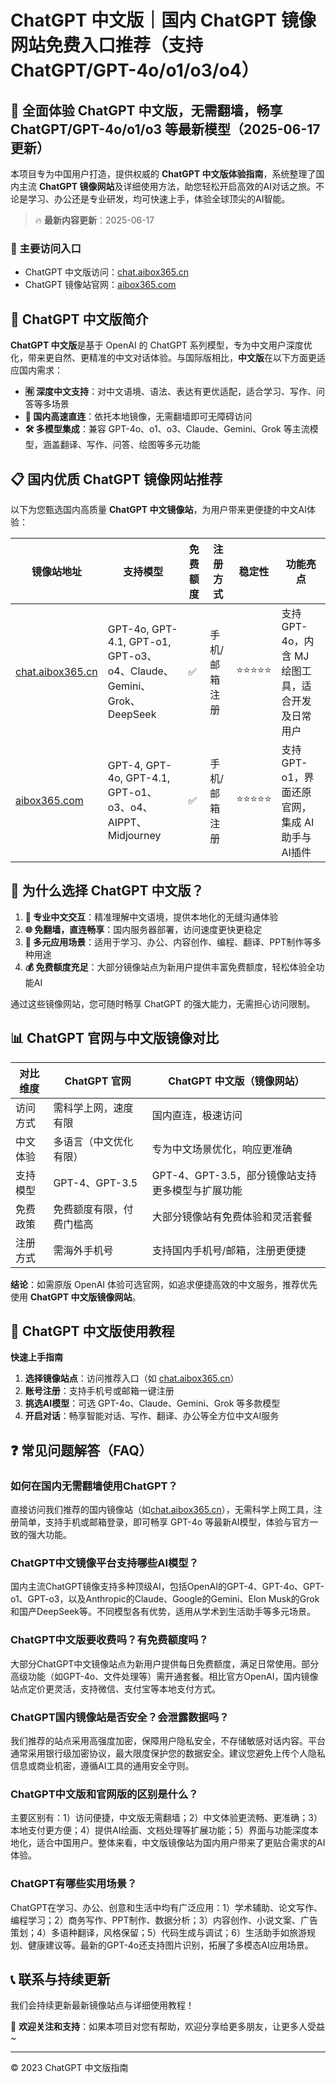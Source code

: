 # ChatGPT 中文版｜国内 ChatGPT 镜像网站免费入口推荐（支持 ChatGPT/GPT-4o/o1/o3/o4）

## 📢 全面体验 ChatGPT 中文版，无需翻墙，畅享 ChatGPT/GPT-4o/o1/o3 等最新模型（2025-06-17更新）

本项目专为中国用户打造，提供权威的 **ChatGPT 中文版体验指南**，系统整理了国内主流 **ChatGPT 镜像网站**及详细使用方法，助您轻松开启高效的AI对话之旅。不论是学习、办公还是专业研发，均可快速上手，体验全球顶尖的AI智能。

> 🔥 **最新内容更新**：2025-06-17

### 🚀 主要访问入口

- ChatGPT 中文版访问：[chat.aibox365.cn](https://chat.aibox365.cn)
- ChatGPT 镜像站官网：[aibox365.com](https://aibox365.com)

## 🤔 ChatGPT 中文版简介

**ChatGPT 中文版**是基于 OpenAI 的 ChatGPT 系列模型，专为中文用户深度优化，带来更自然、更精准的中文对话体验。与国际版相比，**中文版**在以下方面更适应国内需求：

- **🈶 深度中文支持**：对中文语境、语法、表达有更优适配，适合学习、写作、问答等多场景
- **🚀 国内高速直连**：依托本地镜像，无需翻墙即可无障碍访问
- **🛠️ 多模型集成**：兼容 GPT-4o、o1、o3、Claude、Gemini、Grok 等主流模型，涵盖翻译、写作、问答、绘图等多元功能

## 📋 国内优质 ChatGPT 镜像网站推荐

以下为您甄选国内高质量 **ChatGPT 中文镜像站**，为用户带来更便捷的中文AI体验：

| 镜像站地址 | 支持模型 | 免费额度 | 注册方式 | 稳定性 | 功能亮点 |
|------------|----------|----------|----------|--------|----------|
| [chat.aibox365.cn](https://chat.aibox365.cn) | GPT-4o, GPT-4.1, GPT-o1, GPT-o3、o4、Claude、Gemini、Grok、DeepSeek | ✅ | 手机/邮箱注册 | ⭐⭐⭐⭐⭐ | 支持 GPT-4o，内含 MJ 绘图工具，适合开发及日常用户 |
| [aibox365.com](https://aibox365.com) | GPT-4, GPT-4o, GPT-4.1, GPT-o1、o3、o4、AIPPT、Midjourney | ✅ | 手机/邮箱注册 | ⭐⭐⭐⭐⭐ | 支持 GPT-o1，界面还原官网，集成 AI助手与AI插件 |

## 🌟 为什么选择 ChatGPT 中文版？

1. **📝 专业中文交互**：精准理解中文语境，提供本地化的无缝沟通体验
2. **🌐 免翻墙，直连畅享**：国内服务器部署，访问速度更快更稳定
3. **🎯 多元应用场景**：适用于学习、办公、内容创作、编程、翻译、PPT制作等多种用途
4. **💰 免费额度充足**：大部分镜像站点为新用户提供丰富免费额度，轻松体验全功能AI

通过这些镜像网站，您可随时畅享 ChatGPT 的强大能力，无需担心访问限制。

## 📊 ChatGPT 官网与中文版镜像对比

| 对比维度 | ChatGPT 官网 | ChatGPT 中文版（镜像网站） |
|----------|--------------|---------------------------|
| 访问方式 | 需科学上网，速度有限 | 国内直连，极速访问 |
| 中文体验 | 多语言（中文优化有限） | 专为中文场景优化，响应更准确 |
| 支持模型 | GPT-4、GPT-3.5 | GPT-4、GPT-3.5，部分镜像站支持更多模型与扩展功能 |
| 免费政策 | 免费额度有限，付费门槛高 | 大部分镜像站有免费体验和灵活套餐 |
| 注册方式 | 需海外手机号 | 支持国内手机号/邮箱，注册更便捷 |

**结论**：如需原版 OpenAI 体验可选官网，如追求便捷高效的中文服务，推荐优先使用 **ChatGPT 中文版镜像网站**。

## 📝 ChatGPT 中文版使用教程

**快速上手指南**

1. **选择镜像站点**：访问推荐入口（如 [chat.aibox365.cn](https://chat.aibox365.cn)）
2. **账号注册**：支持手机号或邮箱一键注册
3. **挑选AI模型**：可选 GPT-4o、Claude、Gemini、Grok 等多款模型
4. **开启对话**：畅享智能对话、写作、翻译、办公等全方位中文AI服务

## ❓ 常见问题解答（FAQ）

### 如何在国内无需翻墙使用ChatGPT？

直接访问我们推荐的国内镜像站（如[chat.aibox365.cn](https://chat.aibox365.cn)），无需科学上网工具，注册简单，支持手机或邮箱登录，即可畅享 GPT-4o 等最新AI模型，体验与官方一致的强大功能。

### ChatGPT中文镜像平台支持哪些AI模型？

国内主流ChatGPT镜像支持多种顶级AI，包括OpenAI的GPT-4、GPT-4o、GPT-o1、GPT-o3，以及Anthropic的Claude、Google的Gemini、Elon Musk的Grok和国产DeepSeek等。不同模型各有优势，适用从学术到生活助手等多元场景。

### ChatGPT中文版要收费吗？有免费额度吗？

大部分ChatGPT中文镜像站点为新用户提供每日免费额度，满足日常使用。部分高级功能（如GPT-4o、文件处理等）需开通套餐。相比官方OpenAI，国内镜像站点定价更灵活，支持微信、支付宝等本地支付方式。

### ChatGPT国内镜像站是否安全？会泄露数据吗？

我们推荐的站点采用高强度加密，保障用户隐私安全，不存储敏感对话内容。平台通常采用银行级加密协议，最大限度保护您的数据安全。建议您避免上传个人隐私信息或商业机密，遵循AI工具的通用安全守则。

### ChatGPT中文版和官网版的区别是什么？

主要区别有：1）访问便捷，中文版无需翻墙；2）中文体验更流畅、更准确；3）本地支付更方便；4）提供AI绘画、文档处理等扩展功能；5）界面与功能深度本地化，适合中国用户。整体来看，中文版镜像站为国内用户带来了更贴合需求的AI体验。

### ChatGPT有哪些实用场景？

ChatGPT在学习、办公、创意和生活中均有广泛应用：1）学术辅助、论文写作、编程学习；2）商务写作、PPT制作、数据分析；3）内容创作、小说文案、广告策划；4）多语种翻译，风格保留；5）代码生成与调试；6）生活助手如旅游规划、健康建议等。最新的GPT-4o还支持图片识别，拓展了多模态AI应用场景。

## 📞 联系与持续更新

我们会持续更新最新镜像站点与详细使用教程！

🌟 **欢迎关注和支持**：如果本项目对您有帮助，欢迎分享给更多朋友，让更多人受益~

---

© 2023 ChatGPT 中文版指南
